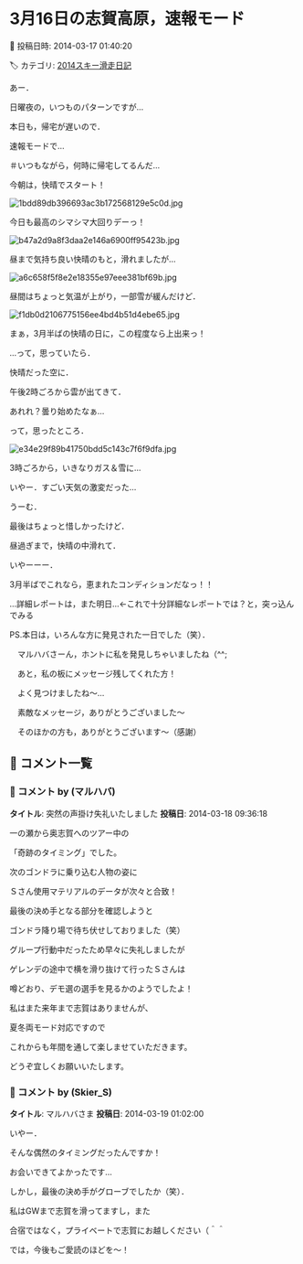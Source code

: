 # 3月16日の志賀高原，速報モード

📅 投稿日時: 2014-03-17 01:40:20

🏷️ カテゴリ: [2014スキー滑走日記](c992167609b6415052179ee69ea1ea7d8.md)

あー．


日曜夜の，いつものパターンですが…


本日も，帰宅が遅いので．


速報モードで…


＃いつもながら，何時に帰宅してるんだ…





今朝は，快晴でスタート！




![1bdd89db396693ac3b172568129e5c0d.jpg](images/1bdd89db396693ac3b172568129e5c0d.jpg)




今日も最高のシマシマ大回りデーっ！




![b47a2d9a8f3daa2e146a6900ff95423b.jpg](images/b47a2d9a8f3daa2e146a6900ff95423b.jpg)




昼まで気持ち良い快晴のもと，滑れましたが…




![a6c658f5f8e2e18355e97eee381bf69b.jpg](images/a6c658f5f8e2e18355e97eee381bf69b.jpg)




昼間はちょっと気温が上がり，一部雪が緩んだけど．




![f1db0d2106775156ee4bd4b51d4ebe65.jpg](images/f1db0d2106775156ee4bd4b51d4ebe65.jpg)




まぁ，3月半ばの快晴の日に，この程度なら上出来っ！


…って，思っていたら．


快晴だった空に．


午後2時ごろから雲が出てきて．


あれれ？曇り始めたなぁ…


って，思ったところ．




![e34e29f89b41750bdd5c143c7f6f9dfa.jpg](images/e34e29f89b41750bdd5c143c7f6f9dfa.jpg)




3時ごろから，いきなりガス＆雪に…


いやー．すごい天気の激変だった…





うーむ．


最後はちょっと惜しかったけど．


昼過ぎまで，快晴の中滑れて．


いやーーー．


3月半ばでこれなら，恵まれたコンディションだなっ！！





…詳細レポートは，また明日…←これで十分詳細なレポートでは？と，突っ込んでみる





PS.本日は，いろんな方に発見された一日でした（笑）．


　マルハバさーん，ホントに私を発見しちゃいましたね（^^;


　あと，私の板にメッセージ残してくれた方！


　よく見つけましたね～…


　素敵なメッセージ，ありがとうございました～


　そのほかの方も，ありがとうございます～（感謝）

## 💬 コメント一覧

### 💬 コメント by (マルハバ)
**タイトル**: 突然の声掛け失礼いたしました
**投稿日**: 2014-03-18 09:36:18

一の瀬から奥志賀へのツアー中の

「奇跡のタイミング」でした。



次のゴンドラに乗り込む人物の姿に

Ｓさん使用マテリアルのデータが次々と合致！

最後の決め手となる部分を確認しようと

ゴンドラ降り場で待ち伏せしておりました（笑）



グループ行動中だったため早々に失礼しましたが

ゲレンデの途中で横を滑り抜けて行ったＳさんは

噂どおり、デモ選の選手を見るかのようでしたよ！



私はまた来年まで志賀はありませんが、

夏冬両モード対応ですので

これからも年間を通して楽しませていただきます。

どうぞ宜しくお願いいたします。

### 💬 コメント by (Skier_S)
**タイトル**: マルハバさま
**投稿日**: 2014-03-19 01:02:00

いやー．

そんな偶然のタイミングだったんですか！

お会いできてよかったです…

しかし，最後の決め手がグローブでしたか（笑）．



私はGWまで志賀を滑ってますし，また

合宿ではなく，プライベートで志賀にお越しください（＾＾



では，今後もご愛読のほどを～！

